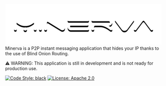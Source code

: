 ![](./res/TextLogo.png)
Minerva is a P2P instant messaging application that hides your IP thanks to the use of Blind Onion Routing.

⚠️ WARNING: This application is still in development and is not ready for production use.

[![Code Style: black](https://img.shields.io/badge/code%20style-black-000000.svg)](https://github.com/psf/black)
[![License: Apache 2.0](https://img.shields.io/badge/License-Apache%202.0-blue.svg)](https://opensource.org/licenses/Apache-2.0)